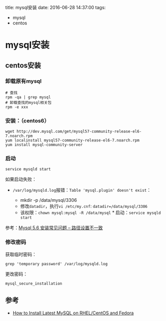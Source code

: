 title: mysql安装
date: 2016-06-28 14:37:00
tags:
- mysql
- centos

# mysql安装

## centos安装

### 卸载原有mysql

	# 查找
	rpm -qa | grep mysql
	# 卸载查找的mysql相关包
	rpm -e xxx
	
### 安装：（centos6）

	wget http://dev.mysql.com/get/mysql57-community-release-el6-7.noarch.rpm
	yum localinstall mysql57-community-release-el6-7.noarch.rpm
	yum install mysql-community-server
	
### 启动
	
	service mysqld start
	
如果启动失败：

* `/var/log/mysqld.log`报错：`Table 'mysql.plugin' doesn't exist`：

	* mkdir -p /data/mysql/3306
	* 修改`datadir`，执行`vi /etc/my.cnf`: `datadir=/data/mysql/3306`
	* 该权限：`chown mysql:mysql -R /data/mysql`	* 启动：`service mysqld start`	
	
参考：[Mysql 5.6 安装常见问题 – 路径设置不一致](http://blog.hexu.org/archives/848.shtml)	
### 修改密码	

获取临时密码：

	grep 'temporary password' /var/log/mysqld.log
	
更改密码：

	mysql_secure_installation		
		
	

## 参考

* [How to Install Latest MySQL on RHEL/CentOS and Fedora](http://www.tecmint.com/install-latest-mysql-on-rhel-centos-and-fedora/)
